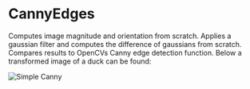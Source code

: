 # CannyEdges

Computes image magnitude and orientation from scratch. Applies a gaussian filter and computes the difference of gaussians from scratch. Compares results to OpenCVs Canny edge detection function. Below a transformed image of a duck can be found:

![Simple Canny](https://i.imgur.com/JI3YkNB.jpeg)
